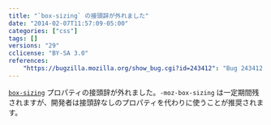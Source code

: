 ```yaml
---
title: "`box-sizing` の接頭辞が外れました"
date: "2014-02-07T11:57:09-05:00"
categories: ["css"]
tags: []
versions: "29"
cclicense: "BY-SA 3.0"
references:
    "https://bugzilla.mozilla.org/show_bug.cgi?id=243412": "Bug 243412 – Implement \'box-sizing\' (dropping the -moz- prefix)"
---
```

[`box-sizing`](https://developer.mozilla.org/ja/docs/Web/CSS/box-sizing) プロパティの接頭辞が外れました。`-moz-box-sizing` は一定期間残されますが、開発者は接頭辞なしのプロパティを代わりに使うことが推奨されます。
